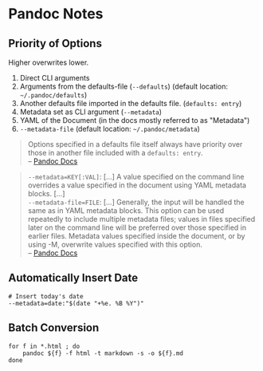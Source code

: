 # Pandoc Notes

## Priority of Options

Higher overwrites lower.

1. Direct CLI arguments
2. Arguments from the defaults-file (`--defaults`) (default location: `~/.pandoc/defaults`)
3. Another defaults file imported in the defaults file. (`defaults: entry`)
4. Metadata set as CLI argument (`--metadata`)
5. YAML of the Document (in the docs mostly referred to as "Metadata")
6. `--metadata-file` (default location: `~/.pandoc/metadata`)

> Options specified in a defaults file itself always have priority over those in another file included with a `defaults: entry`.  
> – [Pandoc Docs](https://pandoc.org/MANUAL.html#defaults-files)

> `--metadata=KEY[:VAL]`: […] A value specified on the command line overrides a value specified in the document using YAML metadata blocks. […]  
> `--metadata-file=FILE`: […] Generally, the input will be handled the same as in YAML metadata blocks. This option can be used repeatedly to include multiple metadata files; values in files specified later on the command line will be preferred over those specified in earlier files. Metadata values specified inside the document, or by using -M, overwrite values specified with this option.  
> – [Pandoc Docs](https://pandoc.org/MANUAL.html#option--metadata)

## Automatically Insert Date

```shell
# Insert today's date
--metadata=date:"$(date "+%e. %B %Y")"
```

## Batch Conversion

```shell
for f in *.html ; do 
	pandoc ${f} -f html -t markdown -s -o ${f}.md
done
```
